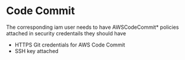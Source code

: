 # Code Commit

The corresponding iam user needs to have AWSCodeCommit* policies attached
in security credentails they should have
  * HTTPS Git credentials for AWS Code Commit
  * SSH key attached
